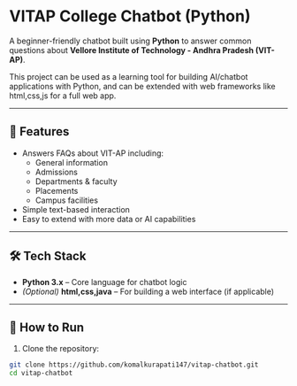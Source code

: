 #  VITAP College Chatbot (Python)

A beginner-friendly chatbot built using **Python** to answer common questions about **Vellore Institute of Technology - Andhra Pradesh (VIT-AP)**.

This project can be used as a learning tool for building AI/chatbot applications with Python, and can be extended with web frameworks like html,css,js for a full web app.

---

## 🎯 Features

- Answers FAQs about VIT-AP including:
  - General information
  - Admissions
  - Departments & faculty
  - Placements
  - Campus facilities
- Simple text-based interaction
- Easy to extend with more data or AI capabilities

---

## 🛠️ Tech Stack

- **Python 3.x** – Core language for chatbot logic
- *(Optional)* **html,css,java** – For building a web interface (if applicable)

---

## 🚀 How to Run

1. Clone the repository:

```bash
git clone https://github.com/komalkurapati147/vitap-chatbot.git
cd vitap-chatbot
